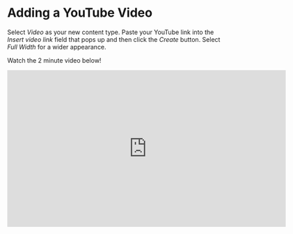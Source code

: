 # Adding a YouTube Video


Select _Video_ as your new content type. Paste your YouTube link into the _Insert video link_ field that pops up and then 
click the _Create_ button. Select _Full Width_ for a wider appearance.

Watch the 2 minute video below!

<iframe src="https://player.vimeo.com/video/174627600" width="640" height="360" frameborder="0" webkitallowfullscreen mozallowfullscreen allowfullscreen></iframe>


